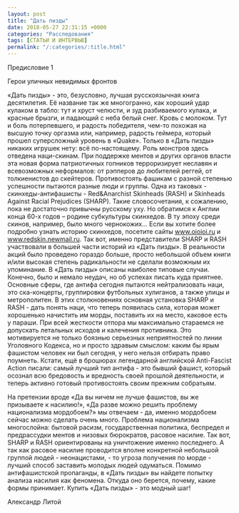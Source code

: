 ```yaml
---
layout: post
title: "Дать пизды"
date: 2018-05-27 22:31:15 +0000
categories: "Расследования"
tags: [СТАТЬИ И ИНТЕРВЬЮ]
permalink: "/:categories/:title.html"
---
```


Предисловие 1

Герои уличных невидимых фронтов

«Дать пизды» - это, безусловно, лучшая русскоязычная книга десятилетия. Её название так же многогранно, как хороший удар кулаком в табло: тут и хруст челюсти, и зуд разбиваемого кулака, и красные брызги, и падающий с неба белый снег. Кровь с молоком. Тут и боль потерпевшего, и радость победителя, чем-то похожая на высшую точку оргазма или, например, радость геймера, который прошел суперсложный уровень в «Quake». Только в «Дать пизды» никаких игрушек нету: всё по-настоящему. Роль монстров здесь отведена наци-скинам. При поддержке ментов и других органов власти эта новая форма патриотичных гопников терроризирует неславян и всевозможных неформалов: от рэпперов до любителей реггей, от толкиенистов до скейтеров. Противостоять фашикам с разной степенью успешности пытаются разные люди и группы. Одна из таковых - скинхеды-антифашисты - Red&Anarchist Skinheads (RASH) и Skinheads Against Racial Prejudices (SHARP). Такие словосочетания, к сожалению, пока не достаточно привычны русскому уху. Но обратимся к Англии конца 60-х годов – родине субкультуры скинхедов. В ту эпоху среди скинов, например, было много чернокожих… Если вы хотите более подробно узнать историю скинхедов, посетите сайты www.oioioi.ru и www.redskin.newmail.ru. Так вот, именно представители SHARP и RASH участвовали в большей части историй из «Дать пизды». В реальности акций было проведено гораздо больше, просто небольшой объем книги и/или высокая степень радикальности не сделали возможным их упоминание. В «Дать пизды» описаны наиболее типовые случаи. Конечно, было и немало неудач, но об успехах писать куда приятнее. Основные сферы, где антифа сегодня пытаются нейтрализовать наци, это ска-концерты, группировки футбольных хулиганов, а также улицы и метрополитен. В этих столкновениях основная установка SHARP и RASH - дать понять наци, что теперь появилась сила, которая может хорошенько начистить им морды, поставить их на место, каковое есть у параши. При всей жесткости отпора мы максимально стараемся не допускать летальных исходов и калечения противника. Это мотивируется не только боязнью серьезных неприятностей по линии Уголовного Кодекса, но и просто здравым смыслом: каким бы ярым фашистом человек ни был сегодня, у него нельзя отбирать право поумнеть. Кстати, ещё в брошюрах легендарной английской Anti-Fascist Action писали: самый лучший тип антифа - это бывший фашист, который осознал всю бредовость и вредность своей прошлой деятельности, и теперь активно готовый противостоять своим прежним собратьям.

На претензии вроде «Да вы ничем не лучше фашистов, вы же призываете к насилию!», «Да разве можно решить проблему национализма мордобоем?» мы отвечаем - да, именно мордобоем сейчас можно сделать очень много. Проблема национализма многослойна: бытовой расизм, государственная политика, беспредел и предрассудки ментов и низовых бюрократов, расовое насилие. Так вот, SHARP и RASH ориентированы на уничтожение именно последнего. А так как расовое насилие проводится вполне конкретной небольшой группой людей - неонацистами, - то угроза получения по морде - лучший способ заставить молодых людей одуматься. Помимо антифашистской пропаганды, в «Дать пизды» вы найдете попытку анализа насилия как феномена. Откуда оно берется, почему, какие формы принимает. Купить «Дать пизды» - это модный шаг!

Александр Литой
